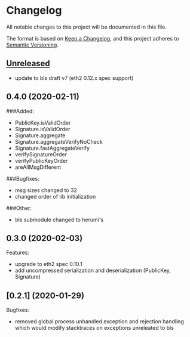 # Changelog
All notable changes to this project will be documented in this file.

The format is based on [Keep a Changelog](https://keepachangelog.com/en/1.0.0/),
and this project adheres to [Semantic Versioning](https://semver.org/spec/v2.0.0.html).

## [Unreleased]

- update to bls draft v7 (eth2 0.12.x spec support)

## 0.4.0 (2020-02-11)

###Added:
- PublicKey.isValidOrder
- Signature.isValidOrder
- Signature.aggregate
- Signature.aggregateVerifyNoCheck
- Signature.fastAggregateVerify
- verifySignatureOrder
- verifyPublicKeyOrder
- areAllMsgDifferent

###Bugfixes:
- msg sizes changed to 32
- changed order of lib initialization

###Other:
- bls submodule changed to herumi's


## 0.3.0 (2020-02-03)

Features:

  - upgrade to eth2 spec 0.10.1
  - add uncompressed serialization and deserialization (PublicKey, Signature)

## [0.2.1] (2020-01-29)

Bugfixes:

  - removed global process unhandled exception and rejection handling which would modify stacktraces on exceptions unreleated to bls

[Unreleased]: https://github.com/ChainSafe/eth2-bls-wasm/compare/v0.4.0...HEAD
[0.4.0]: https://github.com/ChainSafe/eth2-bls-wasm/compare/v0.3.0...v0.4.0
[0.3.0]: https://github.com/ChainSafe/eth2-bls-wasm/compare/0.2.1...v0.3.0
